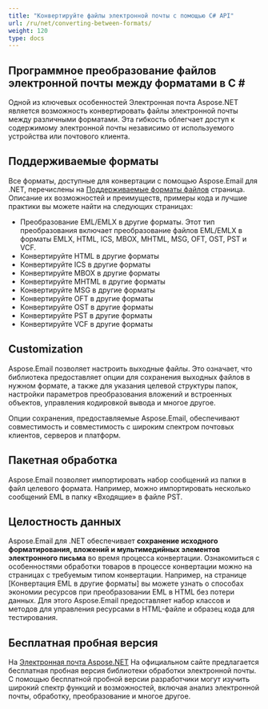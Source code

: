 ```yaml
---
title: "Конвертируйте файлы электронной почты с помощью C# API"
url: /ru/net/converting-between-formats/
weight: 120
type: docs
---
```


## **Программное преобразование файлов электронной почты между форматами в C #**

Одной из ключевых особенностей Электронная почта Aspose.NET является возможность конвертировать файлы электронной почты между различными форматами. Эта гибкость облегчает доступ к содержимому электронной почты независимо от используемого устройства или почтового клиента.

## **Поддерживаемые форматы**

Все форматы, доступные для конвертации с помощью Aspose.Email для .NET, перечислены на [Поддерживаемые форматы файлов](https://docs.aspose.com/email/ru/net/supported-file-formats/) страница. Описание их возможностей и преимуществ, примеры кода и лучшие практики вы можете найти на следующих страницах:

- Преобразование EML/EMLX в другие форматы. Этот тип преобразования включает преобразование файлов EML/EMLX в форматы EMLX, HTML, ICS, MBOX, MHTML, MSG, OFT, OST, PST и VCF.
- Конвертируйте HTML в другие форматы
- Конвертируйте ICS в другие форматы
- Конвертируйте MBOX в другие форматы
- Конвертируйте MHTML в другие форматы
- Конвертируйте MSG в другие форматы
- Конвертируйте OFT в другие форматы
- Конвертируйте OST в другие форматы
- Конвертируйте PST в другие форматы
- Конвертируйте VCF в другие форматы

## **Customization**

Aspose.Email позволяет настроить выходные файлы. Это означает, что библиотека предоставляет опции для сохранения выходных файлов в нужном формате, а также для указания целевой структуры папок, настройки параметров преобразования вложений и встроенных объектов, управления кодировкой вывода и многое другое.

Опции сохранения, предоставляемые Aspose.Email, обеспечивают совместимость и совместимость с широким спектром почтовых клиентов, серверов и платформ.

## **Пакетная обработка**

Aspose.Email позволяет импортировать набор сообщений из папки в файл целевого формата. Например, можно импортировать несколько сообщений EML в папку «Входящие» в файле PST.

## **Целостность данных**

Aspose.Email для .NET обеспечивает **сохранение исходного форматирования, вложений и мультимедийных элементов электронного письма** во время процесса конвертации. Ознакомиться с особенностями обработки товаров в процессе конвертации можно на страницах с требуемым типом конвертации. Например, на странице [Конвертация EML в другие форматы] вы можете узнать о способах экономии ресурсов при преобразовании EML в HTML без потери данных. Для этого Aspose.Email предоставляет набор классов и методов для управления ресурсами в HTML-файле и образец кода для тестирования.

## **Бесплатная пробная версия**

На [Электронная почта Aspose.NET](https://releases.aspose.com/email/net/) На официальном сайте предлагается бесплатная пробная версия библиотеки обработки электронной почты. С помощью бесплатной пробной версии разработчики могут изучить широкий спектр функций и возможностей, включая анализ электронной почты, обработку, преобразование и многое другое.
